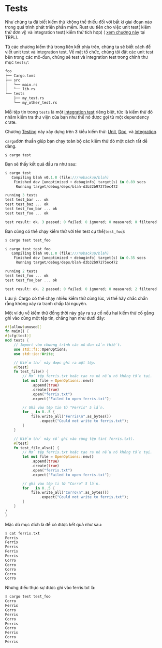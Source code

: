 # Tests
Như chúng ta đã biết kiểm thử  không thể thiếu đối với bất kì giai đoạn nào trong quá trình phát triển phần mềm. Rust ưu tiên cho việc unit test( kiểm thử đơn vị) và integration test( kiểm thử tích hợp) ( [xem chương này](https://doc.rust-lang.org/book/ch11-00-testing.html) tại TRPL).

Từ các chương kiểm thử trong liên kết phía trên, chúng ta sẽ biết cách để viết unit test và integration test.
Về mặt tổ chức, chúng tôi đặt các unit test bên trong các mô-đun, chúng sẽ test và integration test trong chính thư mục `tests/`:
```rust
foo
├── Cargo.toml
├── src
│   └── main.rs
│   └── lib.rs
└── tests
    ├── my_test.rs
    └── my_other_test.rs

```
Mỗi tệp tin trong `tests` là một [integration test](https://doc.rust-lang.org/book/ch11-03-test-organization.html#integration-tests) riêng biệt, tức là kiểm thử đó nhằm kiểm tra thư viện của bạn như thể nó được gọi từ một dependency crate. 

Chương [Testing](https://doc.rust-lang.org/rust-by-example/testing.html) này xây dựng trên 3 kiểu kiểm thử: [Unit](https://doc.rust-lang.org/rust-by-example/testing/unit_testing.html), [Doc](https://doc.rust-lang.org/rust-by-example/testing/doc_testing.html), và [Integration](https://doc.rust-lang.org/rust-by-example/testing/integration_testing.html).

`cargo`đơn thuần giúp bạn chạy toàn bộ các kiểm thử đó một cách rất dễ dàng. 
```shell
$ cargo test
```
Bạn sẽ thấy kết quả đầu ra như sau: 
```rust
$ cargo test
   Compiling blah v0.1.0 (file:///nobackup/blah)
    Finished dev [unoptimized + debuginfo] target(s) in 0.89 secs
     Running target/debug/deps/blah-d3b32b97275ec472

running 3 tests
test test_bar ... ok
test test_baz ... ok
test test_foo_bar ... ok
test test_foo ... ok

test result: ok. 3 passed; 0 failed; 0 ignored; 0 measured; 0 filtered out

```
Bạn cũng có thể chạy kiểm thử với tên test cụ thể(`test_foo`): 

```rust
$ cargo test test_foo
```
```rust
$ cargo test test_foo
   Compiling blah v0.1.0 (file:///nobackup/blah)
    Finished dev [unoptimized + debuginfo] target(s) in 0.35 secs
     Running target/debug/deps/blah-d3b32b97275ec472

running 2 tests
test test_foo ... ok
test test_foo_bar ... ok

test result: ok. 2 passed; 0 failed; 0 ignored; 0 measured; 2 filtered out
```
Lưu ý: Cargo có thể chạy nhiều kiểm thử cùng lúc, vì thế hãy chắc chắn rằng không xảy ra tranh chấp tài nguyên. 

Một ví dụ về kiểm thử đồng thời này gây ra sự cố nếu hai kiểm thử cố gắng ghi vào cùng một tệp tin, chẳng hạn như dưới đây:
```rust
#![allow(unused)]
fn main() {
#[cfg(test)]
mod tests {
    // Import vào chương trình các mô-đun cần thiết.
    use std::fs::OpenOptions;
    use std::io::Write;

    // Kiểm thử này được ghi ra một tệp. 
    #[test]
    fn test_file() {
        // Mở tệp ferris.txt hoặc tạo ra nó nếu nó không tồn tại.
        let mut file = OpenOptions::new()
            .append(true)
            .create(true)
            .open("ferris.txt")
            .expect("Failed to open ferris.txt");

        // Ghi vào tệp tin từ "Ferris" 5 lần.
        for _ in 0..5 {
            file.write_all("Ferris\n".as_bytes())
                .expect("Could not write to ferris.txt");
        }
    }

    // Kiểm thử này cố ghi vào cùng tệp tin( ferris.txt). 
    #[test]
    fn test_file_also() {
        // Mở tệp ferris.txt hoặc tạo ra nó nếu nó không tồn tại.
        let mut file = OpenOptions::new()
            .append(true)
            .create(true)
            .open("ferris.txt")
            .expect("Failed to open ferris.txt");

        // ghi vào tệp ti từ "Corro" 5 lần.
        for _ in 0..5 {
            file.write_all("Corro\n".as_bytes())
                .expect("Could not write to ferris.txt");
        }
    }
}
}

```
Mặc dù mục đích là để có được kết quả như sau:
```rust
$ cat ferris.txt
Ferris
Ferris
Ferris
Ferris
Ferris
Corro
Corro
Corro
Corro
Corro
```
Nhưng điều thực sự được ghi vào ferris.txt là: 
```rust
$ cargo test test_foo
Corro
Ferris
Corro
Ferris
Corro
Ferris
Corro
Ferris
Corro
Ferris
```